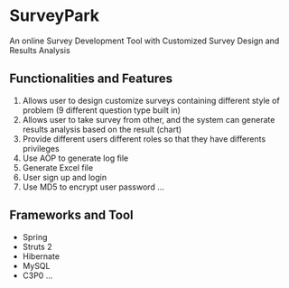 # SurveyPark
An online Survey Development Tool with Customized Survey Design and Results Analysis

## Functionalities and Features
1. Allows user to design customize surveys containing different style of problem (9 different question type built in)
2. Allows user to take survey from other, and the system can generate results analysis based on the result (chart)
3. Provide different users different roles so that they have differents privileges
4. Use AOP to generate log file
5. Generate Excel file
6. User sign up and login
7. Use MD5 to encrypt user password
...

## Frameworks and Tool
* Spring
* Struts 2
* Hibernate
* MySQL
* C3P0
...
